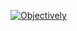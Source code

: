 [![Objectively](https://circleci.com/gh/objectively/engelberg.svg?style=shield&circle-token=4275879f15a2858f975ae713ab95e6cb4b0de701)](https://app.circleci.com/pipelines/github/objectively/engelberg)
